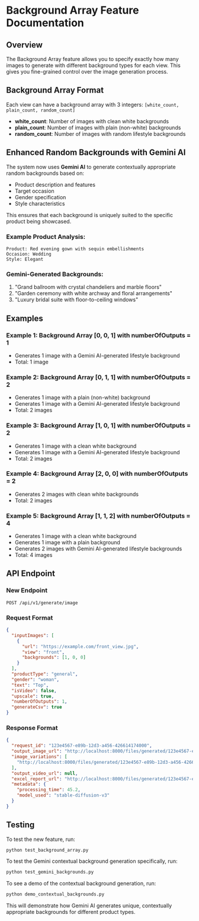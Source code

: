 # Background Array Feature Documentation

## Overview

The Background Array feature allows you to specify exactly how many images to generate with different background types for each view. This gives you fine-grained control over the image generation process.

## Background Array Format

Each view can have a background array with 3 integers: `[white_count, plain_count, random_count]`

- **white_count**: Number of images with clean white backgrounds
- **plain_count**: Number of images with plain (non-white) backgrounds
- **random_count**: Number of images with random lifestyle backgrounds

## Enhanced Random Backgrounds with Gemini AI

The system now uses **Gemini AI** to generate contextually appropriate random backgrounds based on:
- Product description and features
- Target occasion
- Gender specification
- Style characteristics

This ensures that each background is uniquely suited to the specific product being showcased.

### Example Product Analysis:
```
Product: Red evening gown with sequin embellishments
Occasion: Wedding
Style: Elegant
```

### Gemini-Generated Backgrounds:
1. "Grand ballroom with crystal chandeliers and marble floors"
2. "Garden ceremony with white archway and floral arrangements"
3. "Luxury bridal suite with floor-to-ceiling windows"

## Examples

### Example 1: Background Array [0, 0, 1] with numberOfOutputs = 1
- Generates 1 image with a Gemini AI-generated lifestyle background
- Total: 1 image

### Example 2: Background Array [0, 1, 1] with numberOfOutputs = 2
- Generates 1 image with a plain (non-white) background
- Generates 1 image with a Gemini AI-generated lifestyle background
- Total: 2 images

### Example 3: Background Array [1, 0, 1] with numberOfOutputs = 2
- Generates 1 image with a clean white background
- Generates 1 image with a Gemini AI-generated lifestyle background
- Total: 2 images

### Example 4: Background Array [2, 0, 0] with numberOfOutputs = 2
- Generates 2 images with clean white backgrounds
- Total: 2 images

### Example 5: Background Array [1, 1, 2] with numberOfOutputs = 4
- Generates 1 image with a clean white background
- Generates 1 image with a plain background
- Generates 2 images with Gemini AI-generated lifestyle backgrounds
- Total: 4 images

## API Endpoint

### New Endpoint
```
POST /api/v1/generate/image
```

### Request Format
```json
{
  "inputImages": [
    {
      "url": "https://example.com/front_view.jpg",
      "view": "front",
      "backgrounds": [1, 0, 0]
    }
  ],
  "productType": "general",
  "gender": "woman",
  "text": "Top",
  "isVideo": false,
  "upscale": true,
  "numberOfOutputs": 1,
  "generateCsv": true
}
```

### Response Format
```json
{
  "request_id": "123e4567-e89b-12d3-a456-426614174000",
  "output_image_url": "http://localhost:8000/files/generated/123e4567-e89b-12d3-a456-426614174000/output.jpg",
  "image_variations": [
    "http://localhost:8000/files/generated/123e4567-e89b-12d3-a456-426614174000/variation1.jpg"
  ],
  "output_video_url": null,
  "excel_report_url": "http://localhost:8000/files/generated/123e4567-e89b-12d3-a456-426614174000/report.xlsx",
  "metadata": {
    "processing_time": 45.2,
    "model_used": "stable-diffusion-v3"
  }
}
```

## Testing

To test the new feature, run:
```bash
python test_background_array.py
```

To test the Gemini contextual background generation specifically, run:
```bash
python test_gemini_backgrounds.py
```

To see a demo of the contextual background generation, run:
```bash
python demo_contextual_backgrounds.py
```

This will demonstrate how Gemini AI generates unique, contextually appropriate backgrounds for different product types.